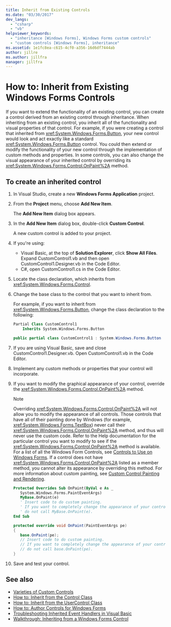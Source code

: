 ```yaml
---
title: Inherit from Existing Controls
ms.date: "03/30/2017"
dev_langs:
  - "csharp"
  - "vb"
helpviewer_keywords:
  - "inheritance [Windows Forms], Windows Forms custom controls"
  - "custom controls [Windows Forms], inheritance"
ms.assetid: 1e1fc8ea-c615-4cf0-a356-16d6df7444ab
author: jillre
ms.author: jillfra
manager: jillfra
---
```

# How to: Inherit from Existing Windows Forms Controls

If you want to extend the functionality of an existing control, you can create a control derived from an existing control through inheritance. When inheriting from an existing control, you inherit all of the functionality and visual properties of that control. For example, if you were creating a control that inherited from <xref:System.Windows.Forms.Button>, your new control would look and act exactly like a standard <xref:System.Windows.Forms.Button> control. You could then extend or modify the functionality of your new control through the implementation of custom methods and properties. In some controls, you can also change the visual appearance of your inherited control by overriding its <xref:System.Windows.Forms.Control.OnPaint%2A> method.

## To create an inherited control

1. In Visual Studio, create a new **Windows Forms Application** project.

1. From the **Project** menu, choose **Add New Item**.

    The **Add New Item** dialog box appears.

1. In the **Add New Item** dialog box, double-click **Custom Control**.

    A new custom control is added to your project.

1. If you're using:

    - Visual Basic, at the top of **Solution Explorer**, click **Show All Files**. Expand CustomControl1.vb and then open CustomControl1.Designer.vb in the Code Editor.
    - C#, open CustomControl1.cs in the Code Editor.

1. Locate the class declaration, which inherits from <xref:System.Windows.Forms.Control>.

1. Change the base class to the control that you want to inherit from.

     For example, if you want to inherit from <xref:System.Windows.Forms.Button>, change the class declaration to the following:

    ```vb
    Partial Class CustomControl1
        Inherits System.Windows.Forms.Button
    ```

    ```csharp
    public partial class CustomControl1 : System.Windows.Forms.Button
    ```

1. If you are using Visual Basic, save and close CustomControl1.Designer.vb. Open CustomControl1.vb in the Code Editor.

1. Implement any custom methods or properties that your control will incorporate.

1. If you want to modify the graphical appearance of your control, override the <xref:System.Windows.Forms.Control.OnPaint%2A> method.

    > [!NOTE]
    > Overriding <xref:System.Windows.Forms.Control.OnPaint%2A> will not allow you to modify the appearance of all controls. Those controls that have all of their painting done by Windows (for example, <xref:System.Windows.Forms.TextBox>) never call their <xref:System.Windows.Forms.Control.OnPaint%2A> method, and thus will never use the custom code. Refer to the Help documentation for the particular control you want to modify to see if the <xref:System.Windows.Forms.Control.OnPaint%2A> method is available. For a list of all the Windows Form Controls, see [Controls to Use on Windows Forms](controls-to-use-on-windows-forms.md). If a control does not have <xref:System.Windows.Forms.Control.OnPaint%2A> listed as a member method, you cannot alter its appearance by overriding this method. For more information about custom painting, see [Custom Control Painting and Rendering](custom-control-painting-and-rendering.md).

    ```vb
    Protected Overrides Sub OnPaint(ByVal e As _
       System.Windows.Forms.PaintEventArgs)
       MyBase.OnPaint(e)
       ' Insert code to do custom painting.
       ' If you want to completely change the appearance of your control,
       ' do not call MyBase.OnPaint(e).
    End Sub
    ```

    ```csharp
    protected override void OnPaint(PaintEventArgs pe)
    {
       base.OnPaint(pe);
       // Insert code to do custom painting.
       // If you want to completely change the appearance of your control,
       // do not call base.OnPaint(pe).
    }
    ```

1. Save and test your control.

## See also

- [Varieties of Custom Controls](varieties-of-custom-controls.md)
- [How to: Inherit from the Control Class](how-to-inherit-from-the-control-class.md)
- [How to: Inherit from the UserControl Class](how-to-inherit-from-the-usercontrol-class.md)
- [How to: Author Controls for Windows Forms](how-to-author-controls-for-windows-forms.md)
- [Troubleshooting Inherited Event Handlers in Visual Basic](/dotnet/visual-basic/programming-guide/language-features/events/troubleshooting-inherited-event-handlers)
- [Walkthrough: Inheriting from a Windows Forms Control](walkthrough-inheriting-from-a-windows-forms-control-with-visual-csharp.md)
